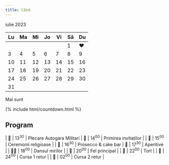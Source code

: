 ```yaml
---
title: Când
---
```


iulie 2023

| Lu | Ma | Mi | Jo | Vi | Sâ | Du |
| --- | --- | --- | --- | --- | --- |--- |
|  |  |  |  |  | 1 | <span class="heartbeat">❤️</span> |
| 3 | 4 | 5 | 6 | 7 | 8 | 9 |
| 10 | 11 | 12 | 13 | 14 | 15 | 16 |
| 17 | 18 | 19 | 20 | 21 | 22 | 23 |
| 24 | 25 | 26 | 27 | 28 | 29 | 30 |
| 31 |  |  |  |  |  |  |

Mai sunt

{% include html/countdown.html %}

## Program

| 🚌 | 13<sup>30</sup> | Plecare Autogara Militari
| 🤝 | 14<sup>00</sup> | Primirea invitaților |
| 💒 | 15<sup>00</sup>  | Ceremonii religioase |
| 🍰 | 16<sup>30</sup> | Prosecco & cake bar
| 🧆 | 17<sup>30</sup>  | Aperitive |
| 🕺💃 | 18<sup>00</sup> | Dansul mirilor |
| 🍲 | 20<sup>00</sup> | Fel principal |
| 🎂 | 22<sup>00</sup> | Tort |
| 🚌 | 24<sup>00</sup> | Cursa 1 retur |
| 🚌 | 02<sup>00</sup> | Cursa 2 retur |
